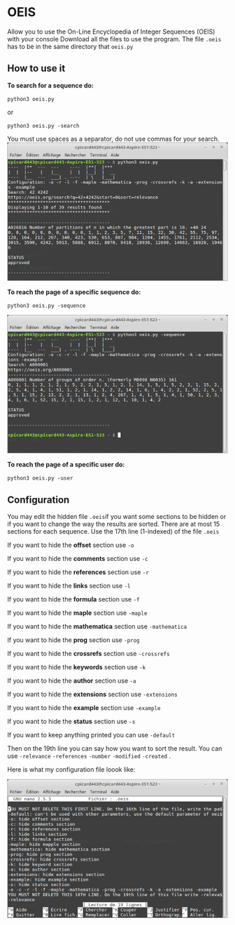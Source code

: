 # OEIS
Allow you to use the On-Line Encyclopedia of Integer Sequences (OEIS) with your console
Download all the files to use the program. The file `.oeis` has to be in the same directory that `oeis.py` 

## **How to use it**

**To search for a sequence do:**

    python3 oeis.py
  or 
  

    python3 oeis.py -search
You must use spaces as a separator, do not use commas for your search.
![enter image description here](https://raw.githubusercontent.com/cpicard443/OEIS/master/output_search.png)

**To reach the page of a specific sequence do:**

    python3 oeis.py -sequence
![enter image description here](https://raw.githubusercontent.com/cpicard443/OEIS/master/output_sequence.png)

**To reach the page of a specific user do:**

    python3 oeis.py -user

## **Configuration**
You may edit the hidden file `.oeis`if you want some sections to be hidden or if you want to change the way the results are sorted. There are at most 15 sections for each sequence. Use the 17th line (1-indexed) of the file `.oeis`

If you want to hide the **offset** section use `-o`

If you want to hide the **comments** section use `-c`

If you want to hide the **references** section use `-r`

If you want to hide the **links** section use `-l`

If you want to hide the **formula** section use `-f`

If you want to hide the **maple** section use `-maple`

If you want to hide the **mathematica** section use `-mathematica`

If you want to hide the **prog** section use `-prog`

If you want to hide the **crossrefs** section use `-crossrefs`

If you want to hide the **keywords** section use `-k`

If you want to hide the **author** section use `-a`

If you want to hide the **extensions** section use `-extensions`

If you want to hide the **example** section use `-example`

If you want to hide the **status** section use `-s`

If you want to keep anything printed you can use `-default`

Then on the 19th line you can say how you want to sort the result. You can use `-relevance` `-references` `-number` `-modified` `-created` .

Here is what my configuration file loook like:

![enter image description here](https://raw.githubusercontent.com/cpicard443/OEIS/master/config_file.png)


